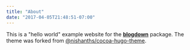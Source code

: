 ```yaml
---
title: "About"
date: "2017-04-05T21:48:51-07:00"
---
```


This is a "hello world" example website for the [**blogdown**](https://github.com/rstudio/blogdown) package. The theme was forked from [@nishanths/cocoa-hugo-theme](https://github.com/nishanths/cocoa-hugo-theme).